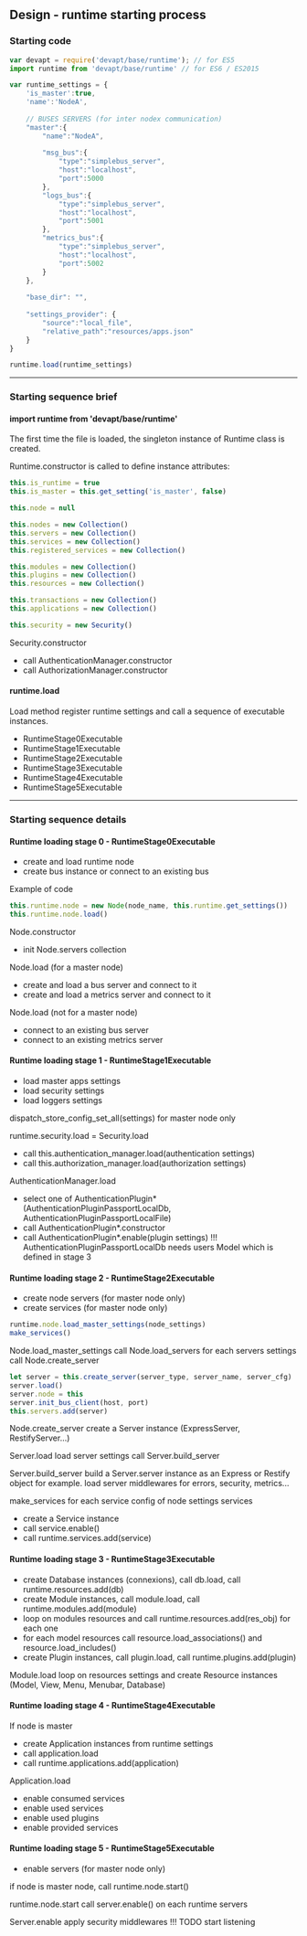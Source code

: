 ## Design - runtime starting process


### Starting code

```js
var devapt = require('devapt/base/runtime'); // for ES5
import runtime from 'devapt/base/runtime' // for ES6 / ES2015

var runtime_settings = {
	'is_master':true,
	'name':'NodeA',
	
	// BUSES SERVERS (for inter nodex communication)
	"master":{
		"name":"NodeA",
		
		"msg_bus":{
			"type":"simplebus_server",
			"host":"localhost",
			"port":5000
		},
		"logs_bus":{
			"type":"simplebus_server",
			"host":"localhost",
			"port":5001
		},
		"metrics_bus":{
			"type":"simplebus_server",
			"host":"localhost",
			"port":5002
		}
	},
	
	"base_dir": "",
	
	"settings_provider": {
		"source":"local_file",
		"relative_path":"resources/apps.json"
	}
}

runtime.load(runtime_settings)
```


---------------------
### Starting sequence brief

#### import runtime from 'devapt/base/runtime'
The first time the file is loaded, the singleton instance of Runtime class is created.

Runtime.constructor is called to define instance attributes:
```js
this.is_runtime = true
this.is_master = this.get_setting('is_master', false)

this.node = null

this.nodes = new Collection()
this.servers = new Collection()
this.services = new Collection()
this.registered_services = new Collection()

this.modules = new Collection()
this.plugins = new Collection()
this.resources = new Collection()

this.transactions = new Collection()
this.applications = new Collection()

this.security = new Security()
```

Security.constructor
* call AuthenticationManager.constructor
* call AuthorizationManager.constructor


#### runtime.load
Load method register runtime settings and call a sequence of executable instances.
* RuntimeStage0Executable
* RuntimeStage1Executable
* RuntimeStage2Executable
* RuntimeStage3Executable
* RuntimeStage4Executable
* RuntimeStage5Executable



---------------------
### Starting sequence details

#### Runtime loading stage 0 - RuntimeStage0Executable
* create and load runtime node
* create bus instance or connect to an existing bus

Example of code
```js
this.runtime.node = new Node(node_name, this.runtime.get_settings())
this.runtime.node.load()
```


Node.constructor
* init Node.servers collection


Node.load (for a master node)
* create and load a bus server and connect to it
* create and load a metrics server and connect to it


Node.load (not for a master node)
* connect to an existing bus server
* connect to an existing metrics server



#### Runtime loading stage 1 - RuntimeStage1Executable
* load master apps settings
* load security settings
* load loggers settings

dispatch_store_config_set_all(settings) for master node only

runtime.security.load = Security.load
* call this.authentication_manager.load(authentication settings)
* call this.authorization_manager.load(authorization settings)

AuthenticationManager.load
* select one of AuthenticationPlugin* (AuthenticationPluginPassportLocalDb, AuthenticationPluginPassportLocalFile)
* call AuthenticationPlugin*.constructor
* call AuthenticationPlugin*.enable(plugin settings)
!!! AuthenticationPluginPassportLocalDb needs users Model which is defined in stage 3


#### Runtime loading stage 2 - RuntimeStage2Executable
* create node servers (for master node only)
* create services (for master node only)

```js
runtime.node.load_master_settings(node_settings)
make_services()
```


Node.load_master_settings
call Node.load_servers
for each servers settings call Node.create_server
```js
let server = this.create_server(server_type, server_name, server_cfg)
server.load()
server.node = this
server.init_bus_client(host, port)
this.servers.add(server)
```

Node.create_server
create a Server instance (ExpressServer, RestifyServer...)

Server.load
load server settings
call Server.build_server

Server.build_server
build a Server.server instance as an Express or Restify object for example.
load server middlewares for errors, security, metrics...

make_services
for each service config of node settings services
* create a Service instance
* call service.enable()
* call runtime.services.add(service)



#### Runtime loading stage 3 - RuntimeStage3Executable
* create Database instances (connexions), call db.load, call runtime.resources.add(db)
* create Module instances, call module.load, call runtime.modules.add(module)
* loop on modules resources and call runtime.resources.add(res_obj) for each one
* for each model resources call resource.load_associations() and resource.load_includes()
* create Plugin instances, call plugin.load, call runtime.plugins.add(plugin)

Module.load
loop on resources settings and create Resource instances (Model, View, Menu, Menubar, Database)



#### Runtime loading stage 4 - RuntimeStage4Executable
If node is master
* create Application instances from runtime settings
* call application.load
* call runtime.applications.add(application)

Application.load
* enable consumed services
* enable used services
* enable used plugins
* enable provided services




#### Runtime loading stage 5 - RuntimeStage5Executable
* enable servers (for master node only)

if node is master node, call runtime.node.start()

runtime.node.start
call server.enable() on each runtime servers


Server.enable
apply security middlewares !!! TODO
start listening
